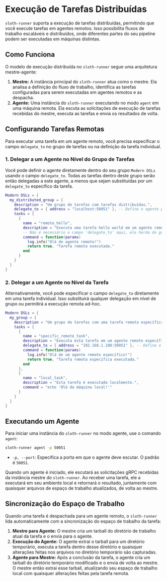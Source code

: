 # Execução de Tarefas Distribuídas

`sloth-runner` suporta a execução de tarefas distribuídas, permitindo que você execute tarefas em agentes remotos. Isso possibilita fluxos de trabalho escaláveis e distribuídos, onde diferentes partes do seu pipeline podem ser executadas em máquinas distintas.

## Como Funciona

O modelo de execução distribuída no `sloth-runner` segue uma arquitetura mestre-agente:

1.  **Mestre:** A instância principal do `sloth-runner` atua como o mestre. Ela analisa a definição do fluxo de trabalho, identifica as tarefas configuradas para serem executadas em agentes remotos e as despacha.
2.  **Agente:** Uma instância do `sloth-runner` executando no modo `agent` em uma máquina remota. Ela escuta as solicitações de execução de tarefas recebidas do mestre, executa as tarefas e envia os resultados de volta.

## Configurando Tarefas Remotas

Para executar uma tarefa em um agente remoto, você precisa especificar o campo `delegate_to` no grupo de tarefas ou na definição da tarefa individual.

### 1. Delegar a um Agente no Nível do Grupo de Tarefas

Você pode definir o agente diretamente dentro do seu grupo `Modern DSLs` usando o campo `delegate_to`. Todas as tarefas dentro deste grupo serão então delegadas a este agente, a menos que sejam substituídas por um `delegate_to` específico da tarefa.

```lua
Modern DSLs = {
  my_distributed_group = {
    description = "Um grupo de tarefas com tarefas distribuídas.",
    delegate_to = { address = "localhost:50051" }, -- Define o agente para todo o grupo
    tasks = {
      {
        name = "remote_hello",
        description = "Executa uma tarefa hello world em um agente remoto.",
        -- Não é necessário o campo 'delegate_to' aqui, ele herda do grupo
        command = function(params)
          log.info("Olá do agente remoto!")
          return true, "Tarefa remota executada."
        end
      }
    }
  }
}
```

### 2. Delegar a um Agente no Nível da Tarefa

Alternativamente, você pode especificar o campo `delegate_to` diretamente em uma tarefa individual. Isso substituirá qualquer delegação em nível de grupo ou permitirá a execução remota ad-hoc.

```lua
Modern DSLs = {
  my_group = {
    description = "Um grupo de tarefas com uma tarefa remota específica.",
    tasks = {
      {
        name = "specific_remote_task",
        description = "Executa esta tarefa em um agente remoto específico.",
        delegate_to = { address = "192.168.1.100:50051" }, -- Define o agente apenas para esta tarefa
        command = function(params)
          log.info("Olá de um agente remoto específico!")
          return true, "Tarefa remota específica executada."
        end
      },
      {
        name = "local_task",
        description = "Esta tarefa é executada localmente.",
        command = "echo 'Olá da máquina local!'"
      }
    }
  }
}
```

## Executando um Agente

Para iniciar uma instância do `sloth-runner` no modo agente, use o comando `agent`:

```bash
sloth-runner agent -p 50051
```

*   `-p, --port`: Especifica a porta em que o agente deve escutar. O padrão é `50051`.

Quando um agente é iniciado, ele escutará as solicitações gRPC recebidas da instância mestre do `sloth-runner`. Ao receber uma tarefa, ele a executará em seu ambiente local e retornará o resultado, juntamente com quaisquer arquivos de espaço de trabalho atualizados, de volta ao mestre.

## Sincronização do Espaço de Trabalho

Quando uma tarefa é despachada para um agente remoto, o `sloth-runner` lida automaticamente com a sincronização do espaço de trabalho da tarefa:

1.  **Mestre para Agente:** O mestre cria um tarball do diretório de trabalho atual da tarefa e o envia para o agente.
2.  **Execução do Agente:** O agente extrai o tarball para um diretório temporário, executa a tarefa dentro desse diretório e quaisquer alterações feitas nos arquivos no diretório temporário são capturadas.
3.  **Agente para Mestre:** Após a conclusão da tarefa, o agente cria um tarball do diretório temporário modificado e o envia de volta ao mestre. O mestre então extrai esse tarball, atualizando seu espaço de trabalho local com quaisquer alterações feitas pela tarefa remota.